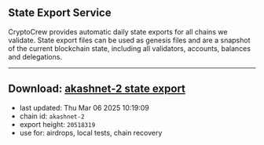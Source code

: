 ## State Export Service
CryptoCrew provides automatic daily state exports for all chains we validate. State export files can be used as genesis files and are a snapshot of the current blockchain state, including all validators, accounts, balances and delegations.

---
**Download: [akashnet-2 state export](https://dl-eu2.ccvalidators.com/SERVICE/akash/akashnet-2_export_20518319.json)**
---

- last updated: Thu Mar 06 2025 10:19:09
- chain id: `akashnet-2`
- export height: `20518319`
- use for: airdrops, local tests, chain recovery
